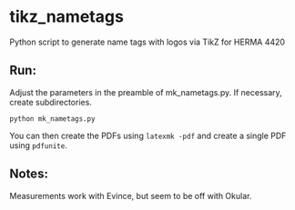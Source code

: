 # tikz_nametags
Python script to generate name tags with logos via TikZ for HERMA 4420

## Run:
Adjust the parameters in the preamble of mk_nametags.py. If necessary, create
subdirectories.

`python mk_nametags.py`

You can then create the PDFs using `latexmk -pdf` and create a single PDF using
`pdfunite`.


## Notes:
Measurements work with Evince, but seem to be off with Okular.
